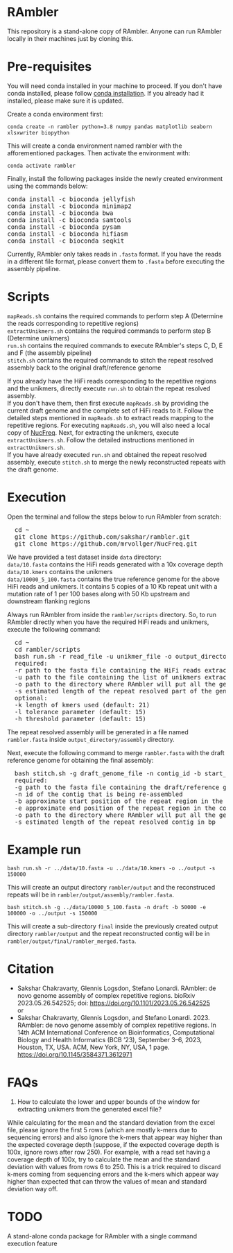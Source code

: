 # RAmbler

This repository is a stand-alone copy of RAmbler. Anyone can run RAmbler locally in their machines just by cloning this.

# Pre-requisites
You will need conda installed in your machine to proceed. If you don't have conda installed, please follow [conda installation](https://conda.io/docs/user-guide/install/). If you already had it installed, please make sure it is updated.

Create a conda environment first:

`conda create -n rambler python=3.8 numpy pandas matplotlib seaborn xlsxwriter biopython`

This will create a conda environment named rambler with the afforementioned packages. Then activate the environment with:

`conda activate rambler`

Finally, install the following packages inside the newly created environment using the commands below:

<pre>
conda install -c bioconda jellyfish
conda install -c bioconda minimap2
conda install -c bioconda bwa
conda install -c bioconda samtools
conda install -c bioconda pysam
conda install -c bioconda hifiasm
conda install -c bioconda seqkit
</pre>

Currently, RAmbler only takes reads in `.fasta` format. If you have the reads in a different file format, please convert them to `.fasta` before executing the assembly pipeline.

# Scripts

`mapReads.sh` contains the required commands to perform step A (Determine the reads corresponding to repetitive regions)  
`extractUnikmers.sh` contains the required commands to perform step B (Determine unikmers)  
`run.sh` contains the required commands to execute RAmbler's steps C, D, E and F (the assembly pipeline)  
`stitch.sh` contains the required commands to stitch the repeat resolved assembly back to the original draft/reference genome

If you already have the HiFi reads corresponding to the repetitive regions and the unikmers, directly execute `run.sh` to obtain the repeat resolved assembly.  
If you don't have them, then first execute `mapReads.sh` by providing the current draft genome and the complete set of HiFi reads to it. Follow the detailed steps mentioned in `mapReads.sh` to extract reads mapping to the repetitive regions. For executing `mapReads.sh`, you will also need a local copy of [NucFreq](https://github.com/mrvollger/NucFreq). Next, for extracting the unikmers, execute `extractUnikmers.sh`. Follow the detailed instructions mentioned in `extractUnikmers.sh`.  
If you have already executed `run.sh` and obtained the repeat resolved assembly, execute `stitch.sh` to merge the newly reconstructed repeats with the draft genome.

# Execution

Open the terminal and follow the steps below to run RAmbler from scratch:
<pre>
  cd ~
  git clone https://github.com/sakshar/rambler.git
  git clone https://github.com/mrvollger/NucFreq.git
</pre>

We have provided a test dataset inside `data` directory:  
`data/10.fasta` contains the HiFi reads generated with a 10x coverage depth  
`data/10.kmers` contains the unikmers  
`data/10000_5_100.fasta` contains the true reference genome for the above HiFi reads and unikmers. It contains 5 copies of a 10 Kb repeat unit with a mutation rate of 1 per 100 bases along with 50 Kb upstream and downstream flanking regions  

Always run RAmbler from inside the `rambler/scripts` directory. So, to run RAmbler directly when you have the required HiFi reads and unikmers, execute the following command:
<pre>
  cd ~
  cd rambler/scripts
  bash run.sh -r read_file -u unikmer_file -o output_directory -s assembly_length [-k kmer_length] [-l tolerance] [-h threshold]
  required:
  -r path to the fasta file containing the HiFi reads extracted in step A
  -u path to the file containing the list of unikmers extracted in step B
  -o path to the directory where RAmbler will put all the generated outputs
  -s estimated length of the repeat resolved part of the genome in bp
  optional:
  -k length of kmers used (default: 21)
  -l tolerance parameter (default: 15)
  -h threshold parameter (default: 15)
</pre>

The repeat resolved assembly will be generated in a file named `rambler.fasta` inside `output_directory/assembly` directory.

Next, execute the following command to merge `rambler.fasta` with the draft reference genome for obtaining the final assembly:
<pre>
  bash stitch.sh -g draft_genome_file -n contig_id -b start_position -e end_position -o output_directory -s contig_length
  required:
  -g path to the fasta file containing the draft/reference genome
  -n id of the contig that is being re-assembled
  -b approximate start position of the repeat region in the contig sequence from the draft genome (if stitching at the end, put -1)
  -e approximate end position of the repeat region in the contig sequence from the draft genome (if stitching at the beginning, put -1)
  -o path to the directory where RAmbler will put all the generated outputs (always put the same one as run.sh)
  -s estimated length of the repeat resolved contig in bp
</pre>

# Example run

`bash run.sh -r ../data/10.fasta -u ../data/10.kmers -o ../output -s 150000`  

This will create an output directory `rambler/output` and the reconstruced repeats will be in `rambler/output/assembly/rambler.fasta`.

`bash stitch.sh -g ../data/10000_5_100.fasta -n draft -b 50000 -e 100000 -o ../output -s 150000`

This will create a sub-directory `final` inside the previously created output directory `rambler/output` and the repeat reconstructed contig will be in `rambler/output/final/rambler_merged.fasta`.

# Citation
- Sakshar Chakravarty, Glennis Logsdon, Stefano Lonardi. RAmbler: de novo genome assembly of complex repetitive regions. bioRxiv 2023.05.26.542525; doi: https://doi.org/10.1101/2023.05.26.542525  
or
- Sakshar Chakravarty, Glennis Logsdon, and Stefano Lonardi. 2023. RAmbler: de novo genome assembly of complex repetitive regions. In 14th ACM International Conference on Bioinformatics, Computational Biology and Health Informatics (BCB ’23), September 3–6, 2023, Houston, TX, USA. ACM, New York, NY, USA, 1 page. https://doi.org/10.1145/3584371.3612971 

# FAQs
1. How to calculate the lower and upper bounds of the window for extracting unikmers from the generated excel file?

While calculating for the mean and the standard deviation from the excel file, please ignore the first 5 rows (which are mostly k-mers due to sequencing errors) and also ignore the k-mers that appear way higher than the expected coverage depth (suppose, if the expected coverage depth is 100x, ignore rows after row 250). For example, with a read set having a coverage depth of 100x, try to calculate the mean and the standard deviation with values from rows 6 to 250. This is a trick required to discard k-mers coming from sequencing errors and the k-mers which appear way higher than expected that can throw the values of mean and standard deviation way off.

# TODO
A stand-alone conda package for RAmbler with a single command execution feature
